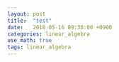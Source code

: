 ```yaml
---
layout: post
title:  "test"
date:   2018-05-16 09:36:00 +0900
categories: linear_algebra
use_math: true
tags: linear_algebra
---
```



